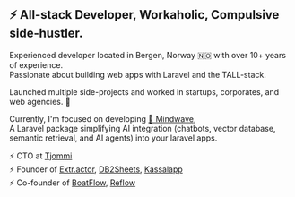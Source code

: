 ## ⚡ All-stack Developer, Workaholic, Compulsive side-hustler.

Experienced developer located in Bergen, Norway 🇳🇴 with over 10+ years of experience. <br>
Passionate about building web apps with Laravel and the TALL-stack.

Launched multiple side-projects and worked in startups, corporates, and web agencies. 🚀

Currently, I'm focused on developing [🧠 Mindwave](https://github.com/helgesverre/mindwave), <br>
A Laravel package simplifying AI integration (chatbots, vector database, semantic retrieval, and AI agents) into your laravel apps.

⚡ CTO at [Tjommi](http://tjommi.app) <br>
⚡ Founder of [Extr.actor](https://extr.actor/), [DB2Sheets](http://db2sheets.com), [Kassalapp](http://kassal.app)  <br>
⚡ Co-founder of [BoatFlow](http://boatflow.no), [Reflow](http://reflow.no)  <br>
